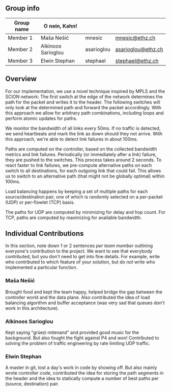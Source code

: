 ## Group info

| Group name | O nein, Kahn! |  |  |
| --- | --- | --- | --- |
| Member 1 | Maša Nešić | mnesic | mnesic@ethz.ch |
| Member 2 | Alkinoos Sarioglou | asarioglou | asarioglou@ethz.ch |
| Member 3 | Elwin Stephan | stephael | stephael@ethz.ch |

## Overview

For our implementation, we use a novel technique inspired by MPLS and the SCION network: The first switch at the edge of
the network determines the path for the packet and writes it to the header. The following switches will only look at the
determined path and forward the packet accordingly. With this approach we allow for arbitrary path combinations,
including loops and perform atomic updates for paths.

We monitor the bandwidth of all links every 50ms. If no traffic is detected, we send heartbeats and mark the link as
down should they not arrive. With this approach, we're able to detect link failures in about 100ms.

Paths are computed on the controller, based on the collected bandwidth metrics and link failures. Periodically (or
immediately after a link) failure, they are pushed to the switches. This process takes around 2 seconds. To react faster
to link failures, we pre-compute alternative paths on each switch to all destinations, for each outgoing link that could
fail. This allows us to switch to an alternative path (that might not be globally optimal) within 100ms.

Load balancing happens by keeping a set of multiple paths for each source/destination pair, one of which is randomly
selected on a per-packet (UDP) or per-flowlet (TCP) basis.

The paths for UDP are computed by minimizing for delay and hop count. For TCP, paths are computed by maximizing for
available bandwidth.

## Individual Contributions

In this section, note down 1 or 2 sentences *per team member* outlining everyone's contribution to the project. We want
to see that everybody contributed, but you don't need to get into fine details. For example, write who contributed to
which feature of your solution, but do *not* write who implemented a particular function.

### Maša Nešić

Brought food and kept the team happy, helped bridge the gap between the controller world and the data plane.
Also contributed the idea of load balancing algorithm and buffer acceptance (was very sad that queues don't work in this
architecture).

### Alkinoos Sarioglou

Kept saying "grüezi mitenand" and provided good music for the background.
But also fought the fight against P4 and won! Contributed to solving the problem of traffic engineering by rate limiting
UDP traffic.

### Elwin Stephan

A master in git, lost a day's work in code by showing off.
But also mainly wrote controller code, contributed the idea for storing the path segments in the header and the idea
to statically compute a number of best paths per (source, destination) pair.
